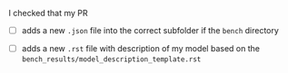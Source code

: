 <!-- Thanks for submitting a new entry to the leaderbaord! -->

I checked that my PR 


- [ ] adds a new `.json` file into the correct subfolder if the `bench` directory 
<!-- Please ensure that this .json file has been generated using a .bench() method in mofdscribe -->

- [ ] adds a new `.rst` file with description of my model based on the `bench_results/model_description_template.rst`
<!-- Feel free to include any content that can be visualized in rst. At the moment, it is best if you include images etc. via an external URL. -->

